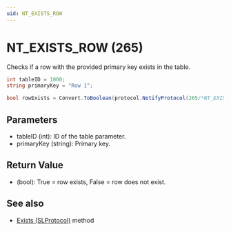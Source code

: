 ```yaml
---
uid: NT_EXISTS_ROW 
---
```


# NT_EXISTS_ROW (265)

Checks if a row with the provided primary key exists in the table.

```csharp
int tableID = 1000;
string primaryKey = "Row 1";

bool rowExists = Convert.ToBoolean(protocol.NotifyProtocol(265/*NT_EXISTS_ROW*/, tableID, primaryKey));
```

## Parameters

- tableID (int): ID of the table parameter.
- primaryKey (string): Primary key.

## Return Value

- (bool): True = row exists, False = row does not exist.

## See also

- [Exists (SLProtocol)](xref:Skyline.DataMiner.Scripting.SLProtocol.Exists(System.Int32,System.String)) method
